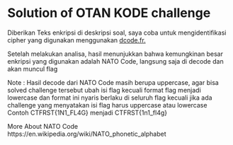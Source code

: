 # Solution of OTAN KODE challenge

<p> Diberikan Teks enkripsi di deskripsi soal, saya coba untuk mengidentifikasi cipher yang digunakan menggunakan <a href="https://www.dcode.fr/cipher-identifier"> dcode.fr. </a> </p>
<p> Setelah melakukan analisa, hasil menunjukkan bahwa kemungkinan besar enkripsi yang digunakan adalah NATO Code, langsung saja di decode dan akan muncul flag </p>
<p> Note : Hasil decode dari NATO Code masih berupa uppercase, agar bisa solved challenge tersebut ubah isi flag kecuali format flag menjadi lowercase dan format ini nyaris berlaku di seluruh flag kecuali jika ada challenge yang menyatakan isi flag harus uppercase atau lowercase <br> Contoh CTFRST{1N1_FL4G} menjadi CTFRST{1n1_fl4g} </br> </p>

<p> More About NATO Code <br> https://en.wikipedia.org/wiki/NATO_phonetic_alphabet </br></p>
